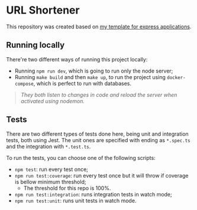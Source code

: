 # URL Shortener
This repository was created based on [my template for express applications](https://github.com/vsSanti/nodejs-express-template).

## Running locally
There're two different ways of running this project locally:
- Running `npm run dev`, which is going to run only the node server;
- Running `make build` and then `make up`, to run the project using `docker-compose`, which is perfect to run with databases.

> *They both listen to changes in code and reload the server when activated using nodemon.*

## Tests
There are two different types of tests done here, being unit and integration tests, both using Jest. The unit ones are specified with ending as `*.spec.ts` and the integration with `*.test.ts`.

To run the tests, you can choose one of the following scripts:
- `npm test`: run every test once;
- `npm run test:coverage`: run every test once but it will throw if coverage is bellow minimum threshold;
  - The threshold for this repo is 100%.
- `npm run test:integration`: runs integration tests in watch mode;
- `npm run test:unit`: runs unit tests in watch mode.